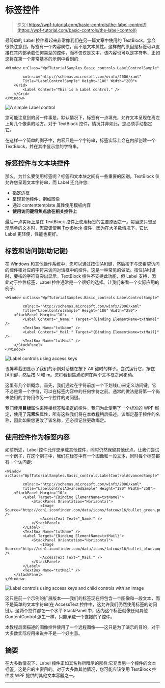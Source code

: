# 标签控件

> 原文:[https://wpf-tutorial.com/basic-controls/the-label-control/](https://wpf-tutorial.com/basic-controls/the-label-control/)

最简单的 Label 控件看起来非常像我们在另一篇文章中使用的 TextBlock。您会很快注意到，标签有一个内容属性，而不是文本属性。这样做的原因是标签可以直接在其内部承载任何类型的控件，而不仅仅是文本。该内容也可以是字符串，正如您将在第一个非常基本的示例中看到的:

```
<Window x:Class="WpfTutorialSamples.Basic_controls.LabelControlSample"

        xmlns:x="http://schemas.microsoft.com/winfx/2006/xaml"
        Title="LabelControlSample" Height="100" Width="200">
    <Grid>
		<Label Content="This is a Label control." />
	</Grid>
</Window>
```

![](../Images/b1de08d652414ba23bb0aaa70760fa1d.png "A simple Label control")

您可能注意到的另一件事是，默认情况下，标签有一点填充，允许文本呈现在离左上角几个像素的地方。对于 TextBlock 控件，情况并非如此，您必须手动指定它。

在这样一个简单的例子中，内容只是一个字符串，标签实际上会在内部创建一个 TextBlock，并在其中显示您的字符串。

## 标签控件与文本块控件

<input type="hidden" name="IL_IN_ARTICLE">

那么，为什么要使用标签呢？标签和文本块之间有一些重要的区别。TextBlock 仅允许您呈现文本字符串，而 Label 还允许您:

*   指定边框
*   呈现其他控件，例如图像
*   通过 contenttemplate 属性使用模板内容
*   **使用访问键将焦点放在相关控件上**

最后一点实际上是在 TextBlock 控件上使用标签的主要原因之一。每当您只想呈现简单的文本时，您应该使用 TextBlock 控件，因为在大多数情况下，它比 Label 更轻便，性能也更好。

## 标签和访问键(助记键)

在 Windows 和其他操作系统中，您可以通过按住[Alt]键，然后按下与您希望访问的控件相对应的字符来访问对话框中的控件，这是一种常见的做法。按住[Alt]键时，要按的字符将突出显示。TextBlock 控件不支持此功能，但 Label 支持，因此对于控件标签，Label 控件通常是一个很好的选择。让我们来看一个实际应用的例子:

```
<Window x:Class="WpfTutorialSamples.Basic_controls.LabelControlSample"

        xmlns:x="http://schemas.microsoft.com/winfx/2006/xaml"
        Title="LabelControlSample" Height="180" Width="250">
	<StackPanel Margin="10">
		<Label Content="_Name:" Target="{Binding ElementName=txtName}" />
		<TextBox Name="txtName" />
		<Label Content="_Mail:" Target="{Binding ElementName=txtMail}" />
		<TextBox Name="txtMail" />
	</StackPanel>
</Window>
```

![](../Images/f1bb5d74ce0f720e3865b050c116b7c6.png "Label controls using access keys")

该屏幕截图显示了我们的示例对话框在按下 Alt 键时的样子。尝试运行它，按住[Alt]键，然后按 N 和 m。您将看到焦点如何在两个文本框之间移动。

这里有几个新概念。首先，我们通过在字符前加一个下划线(_)来定义访问键。它不必是第一个字符，可以在标签内容中的任何字符之前。通常的做法是将第一个尚未使用的字符用作另一个控件的访问键。

我们使用**目标**属性来连接标签和指定的控件。我们为此使用了一个标准的 WPF 绑定，使用了**元素名**属性，所有这些我们将在本教程稍后描述。该绑定基于控件的名称，因此如果您更改了该名称，还必须记住更改绑定。

## 使用控件作为标签内容

如前所述，Label 控件允许您承载其他控件，同时仍然保留其他优点。让我们尝试一个例子，在这个例子中，我们在标签中有一个图像和一段文本，同时每个标签都有一个访问键:

```
<Window x:Class="WpfTutorialSamples.Basic_controls.LabelControlAdvancedSample"

        xmlns:x="http://schemas.microsoft.com/winfx/2006/xaml"
        Title="LabelControlAdvancedSample" Height="180" Width="250">
	<StackPanel Margin="10">
		<Label Target="{Binding ElementName=txtName}">
			<StackPanel Orientation="Horizontal">
				<Image Source="http://cdn1.iconfinder.com/data/icons/fatcow/16/bullet_green.png" />
				<AccessText Text="_Name:" />
			</StackPanel>
		</Label>
		<TextBox Name="txtName" />
		<Label Target="{Binding ElementName=txtMail}">
			<StackPanel Orientation="Horizontal">
				<Image Source="http://cdn1.iconfinder.com/data/icons/fatcow/16/bullet_blue.png" />
				<AccessText Text="_Mail:" />
			</StackPanel>
		</Label>
		<TextBox Name="txtMail" />
	</StackPanel>
</Window>
```

![](../Images/23195ca87cfa921bca12fe678effeafe.png "Label controls using access keys and child controls with an image")

这只是前一个示例的扩展版本——我们的标签现在将包含一个图像和一段文本，而不是简单的文本字符串(在 AccessText 控件中，这允许我们仍然使用标签的访问键)。这两个控件都在一个水平 StackPanel 中，因为这个标签就像任何其他 ContentControl 派生一样，只能承载一个直接的子控件。

本教程后面描述的图像控件使用了一个远程图像——这只是为了演示的目的，对于大多数实际应用来说并不是一个好主意。

## 摘要

在大多数情况下，Label 控件正如其名称所暗示的那样:它充当另一个控件的文本标签。这是它的主要目的。对于大多数其他情况，您可能应该使用 TextBlock 控件或 WPF 提供的其他文本容器之一。

* * *